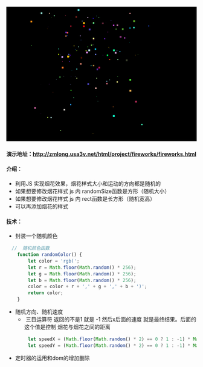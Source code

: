![](../../../image/project/article10.png)

#### 演示地址：http://zmlong.usa3v.net/html/project/fireworks/fireworks.html

#### 介绍：

- 利用JS 实现烟花效果，烟花样式大小和运动的方向都是随机的
- 如果想要修改烟花样式  js 内 randomSize函数是方形（随机大小）
- 如果想要修改烟花样式  js 内 rect函数是长方形（随机宽高）
- 可以再添加烟花的样式

#### 技术：

- 封装一个随机颜色

~~~JavaScript
  //  随机颜色函数
    function randomColor() {
        let color = 'rgb(';
        let r = Math.floor(Math.random() * 256);
        let g = Math.floor(Math.random() * 256);
        let b = Math.floor(Math.random() * 256);
        color = color + r + ',' + g + ',' + b + ')';
        return color;
    }
~~~

- 随机方向、随机速度
  - ​         三目运算符 返回的不是1 就是 -1  然后x后面的速度 就是最终结果。后面的 这个值是控制 烟花与烟花之间的距离

~~~JavaScript
        let speedX = (Math.floor(Math.random() * 2) == 0 ? 1 : -1) * Math.floor(Math.random() * 20);
        let speedY = (Math.floor(Math.random() * 2) == 0 ? 1 : -1) * Math.floor(Math.random() * 20);
~~~

- 定时器的运用和dom的增加删除